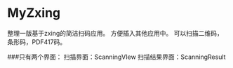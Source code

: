 # MyZxing
整理一版基于zxing的简洁扫码应用。
方便插入其他应用中。
可以扫描二维码，条形码，PDF417码。

###只有两个界面：
扫描界面：ScanningVIew
扫描结果界面：ScanningResult

